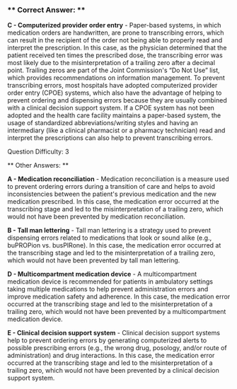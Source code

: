 ### ** Correct Answer: **

**C - Computerized provider order entry** - Paper-based systems, in which medication orders are handwritten, are prone to transcribing errors, which can result in the recipient of the order not being able to properly read and interpret the prescription. In this case, as the physician determined that the patient received ten times the prescribed dose, the transcribing error was most likely due to the misinterpretation of a trailing zero after a decimal point. Trailing zeros are part of the Joint Commission's “Do Not Use” list, which provides recommendations on information management. To prevent transcribing errors, most hospitals have adopted computerized provider order entry (CPOE) systems, which also have the advantage of helping to prevent ordering and dispensing errors because they are usually combined with a clinical decision support system. If a CPOE system has not been adopted and the health care facility maintains a paper-based system, the usage of standardized abbreviations/writing styles and having an intermediary (like a clinical pharmacist or a pharmacy technician) read and interpret the prescriptions can also help to prevent transcribing errors.

Question Difficulty: 3

** Other Answers: **

**A - Medication reconciliation** - Medication reconciliation is a measure used to prevent ordering errors during a transition of care and helps to avoid inconsistencies between the patient's previous medication and the new medication prescribed. In this case, the medication error occurred at the transcribing stage and led to the misinterpretation of a trailing zero, which would not have been prevented by medication reconciliation.

**B - Tall man lettering** - Tall man lettering is a strategy used to prevent dispensing errors related to medications that look or sound alike (e.g., buPROPion vs. busPIRone). In this case, the medication error occurred at the transcribing stage and led to the misinterpretation of a trailing zero, which would not have been prevented by tall man lettering.

**D - Multicompartment medication device** - A multicompartment medication device is recommended for patients in ambulatory settings taking multiple medications to help prevent administration errors and improve medication safety and adherence. In this case, the medication error occurred at the transcribing stage and led to the misinterpretation of a trailing zero, which would not have been prevented by a multicompartment medication device.

**E - Clinical decision support system** - Clinical decision support systems help to prevent ordering errors by generating computerized alerts to possible prescribing errors (e.g., the wrong drug, posology, and/or route of administration) and drug interactions. In this case, the medication error occurred at the transcribing stage and led to the misinterpretation of a trailing zero, which would not have been prevented by a clinical decision support system.

